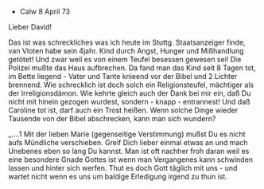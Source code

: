 + Calw 8 April 73

Lieber David!

Das ist was schreckliches was ich heute im Stuttg. Staatsanzeiger finde, van Vloten habe sein 4jahr. Kind durch Angst, Hunger und Mißhandlung getötet! Und zwar weil es von einem Teufel besessen gewesen sei! Die Polizei mußte das Haus aufbrechen. Da fand man das Kind seit 8 Tagen tot, im Bette liegend - Vater und Tante knieend vor der Bibel und 2 Lichter brennend. Wie schrecklich ist doch solch ein Religionsteufel, mächtiger als der Irreligionsdämon. Wie kehrte gleich auch der Dank bei mir ein, daß Du nicht mit hinein gezogen wurdest, sondern - knapp - entrannest! Und daß Caroline tot ist, darf auch ein Trost heißen. Wenn solche Dinge wieder Tausende von der Bibel abschrecken, kann man sich wundern?

_....1 Mit der lieben Marie (gegenseitige Verstimmung) mußst Du es nicht aufs Mündliche verschieben. Greif Dich lieber einmal etwas an und mach Unebenes eben so lang Du kannst. Man ist oft nachher froh daran weil es eine besondere Gnade Gottes ist wenn man Vergangenes kann schwinden lassen und hinter sich werfen. Thut es doch Gott täglich mit uns - und wartet nicht wenn es uns um baldige Erledigung irgend zu thun ist.
